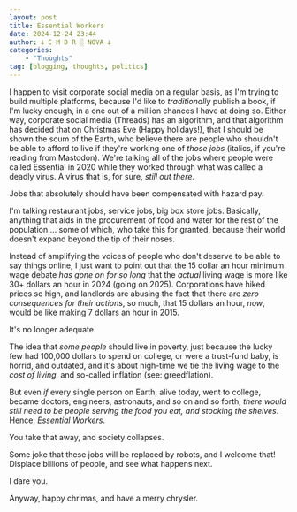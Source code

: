 ```yaml
---
layout: post
title: Essential Workers
date: 2024-12-24 23:44
author: 𐕣 C M D R ░ NOVA 𐕣
categories:
    - "Thoughts"
tag: [blogging, thoughts, politics]
---
```

I happen to visit corporate social media on a regular basis, as I'm trying to build multiple platforms, because I'd like to *traditionally* publish a book, if I'm lucky enough, in a one out of a million chances I have at doing so. Either way, corporate social media (Threads) has an algorithm, and that algorithm has decided that on Christmas Eve (Happy holidays!), that I should be shown the scum of the Earth, who believe there are people who shouldn't be able to afford to live if they're working one of *those jobs* (italics, if you're reading from Mastodon). We're talking all of the jobs where people were called Essential in 2020 while they worked through what was called a deadly virus. A virus that is, for sure, *still out there*.

Jobs that absolutely should have been compensated with hazard pay.

I'm talking restaurant jobs, service jobs, big box store jobs. Basically, anything that aids in the procurement of food and water for the rest of the population ... some of which, who take this for granted, because their world doesn't expand beyond the tip of their noses.

Instead of amplifying the voices of people who don't deserve to be able to say things online, I just want to point out that the 15 dollar an hour minimum wage debate *has gone on for so long* that the *actual* living wage is more like 30+ dollars an hour in 2024 (going on 2025). Corporations have hiked prices so high, and landlords are abusing the fact that there are *zero consequences for their actions*, so much, that 15 dollars an hour, *now*, would be like making 7 dollars an hour in 2015.

It's no longer adequate.

The idea that *some people* should live in poverty, just because the lucky few had 100,000 dollars to spend on college, or were a trust-fund baby, is horrid, and outdated, and it's about high-time we tie the living wage to the *cost of living*, and so-called inflation (see: greedflation).

But even *if* every single person on Earth, alive today, went to college, became doctors, engineers, astronauts, and so on and so forth, *there would still need to be people serving the food you eat, and stocking the shelves*. Hence, *Essential Workers*.

You take that away, and society collapses.

Some joke that these jobs will be replaced by robots, and I welcome that! Displace billions of people, and see what happens next.

I dare you.

Anyway, happy chrimas, and have a merry chrysler.